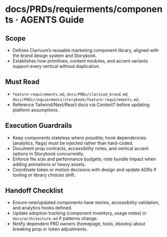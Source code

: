 # docs/PRDs/requierments/components · AGENTS Guide

## Scope
- Defines Clarivum’s reusable marketing component library, aligned with the brand design system and Storybook.
- Establishes how primitives, content modules, and accent variants support every vertical without duplication.

## Must Read
- `feature-requirements.md`, `docs/PRDs/clarivum_brand.md`, `docs/PRDs/requierments/storybook/feature-requirements.md`.
- Reference Tailwind/Next/React docs via Context7 before updating platform assumptions.

## Execution Guardrails
- Keep components stateless where possible; hook dependencies (analytics, flags) must be injected rather than hard-coded.
- Document prop contracts, accessibility notes, and vertical accent options in Storybook concurrently.
- Enforce file size and performance budgets; note bundle impact when adding animations or heavy assets.
- Coordinate token or motion decisions with design and update ADRs if tooling or library choices shift.

## Handoff Checklist
- Ensure new/updated components have stories, accessibility validation, and analytics hooks defined.
- Update adoption tracking (component inventory, usage notes) in `docs/architecture.md` if patterns change.
- Notify dependent PRD owners (homepage, tools, ebooks) about breaking prop or token adjustments.
